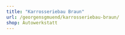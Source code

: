 ```yaml
---
title: "Karrosseriebau Braun"
url: /georgensgmuend/karrosseriebau-braun/
shop: Autowerkstatt
---
```

